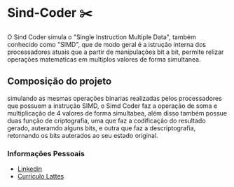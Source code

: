 # Sind-Coder ✂️

O Sind Coder simula o "Single Instruction Multiple Data", também conhecido como "SIMD", que de modo geral é a istrução interna dos processadores atuais
que a partir de manipulações bit a bit, permite relizar operações matematicas em multiplos valores de forma simultanea.

## Composição do projeto

simulando as mesmas operações binarias realizadas pelos processadores que possuem a instrução SIMD, o Simd Coder faz a operação de soma e multiplicação
de 4 valores de forma simultabea, além disso também possue duas função de criptografia, uma que faz a codificação do resultado gerado, auteramdo alguns bits,
e outra que faz a descriptografia, retornando os bits auterados ao seu estado original.

### Informações Pessoais

* [Linkedin](https://www.linkedin.com/in/edson-allencar/)
* [Curriculo Lattes](http://lattes.cnpq.br/6250444022483376)
